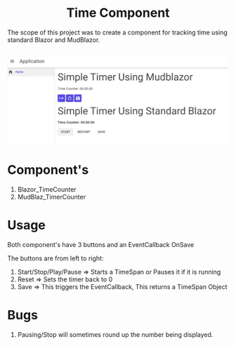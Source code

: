 <h1 align="center">Time Component</h1> 
The scope of this project was to create a component for tracking time using standard Blazor and MudBlazor.
<br/><br/>

![Preview](Timer/images/display.png)

# Component's
1. Blazor_TimeCounter
1. MudBlaz_TimerCounter

# Usage
Both component's have 3 buttons and an EventCallback OnSave

The buttons are from left to right:

1. Start/Stop/Play/Pause => Starts a TimeSpan or Pauses it if it is running
1. Reset => Sets the timer back to 0
1. Save => This triggers the EventCallback, This returns a TimeSpan Object

# Bugs
1. Pausing/Stop will sometimes round up the number being displayed.